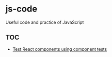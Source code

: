 # js-code
Useful code and practice of JavaScript

## TOC

* [Test React components using component tests](./testing-js/react-components/test-app/)
